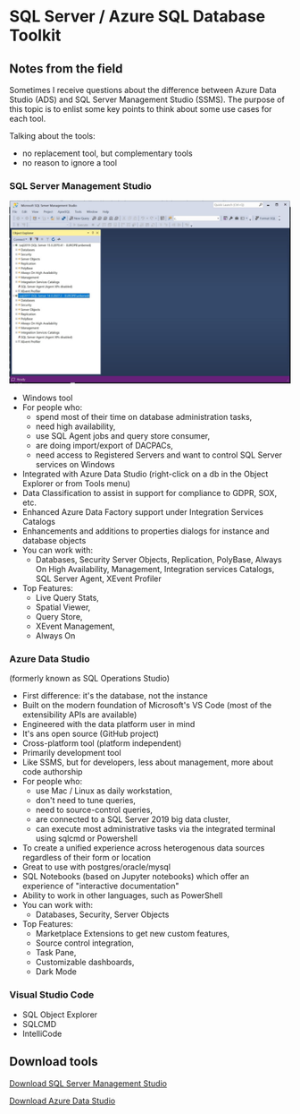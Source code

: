 # SQL Server / Azure SQL Database Toolkit

## Notes from the field

Sometimes I receive questions about the difference between Azure Data Studio (ADS) and SQL Server Management Studio (SSMS). The purpose of this topic is to enlist some key points to think about some use cases for each tool.

Talking about the tools:
- no replacement tool, but complementary tools
- no reason to ignore a tool

### SQL Server Management Studio

![SQL Server Management Studio](Images/SSMS.JPG)

  * Windows tool
  * For people who: 
    *   spend most of their time on database administration tasks, 
    *   need high availability, 
    *   use SQL Agent jobs and query store consumer, 
    *   are doing import/export of DACPACs, 
    *   need access to Registered Servers and want to control SQL Server services on Windows
  * Integrated with Azure Data Studio (right-click on a db in the Object Explorer or from Tools menu)
  * Data Classification to assist in support for compliance to GDPR, SOX, etc.
  * Enhanced Azure Data Factory support under Integration Services Catalogs
  * Enhancements and additions to properties dialogs for instance and database objects
  * You can work with: 
    *   Databases, Security Server Objects, Replication, PolyBase, Always On High Availability, Management, Integration services Catalogs, SQL Server Agent, XEvent Profiler
  * Top Features: 
    *   Live Query Stats, 
    *   Spatial Viewer, 
    *   Query Store, 
    *   XEvent Management, 
    *   Always On

### Azure Data Studio 
(formerly known as SQL Operations Studio)
  * First difference: it's the database, not the instance
  * Built on the modern foundation of Microsoft's VS Code (most of the extensibility APIs are available)
  * Engineered with the data platform user in mind
  * It's ans open source (GitHub project)
  * Cross-platform tool (platform independent)
  * Primarily development tool
  * Like SSMS, but for developers, less about management, more about code authorship
  * For people who: 
    *   use Mac / Linux as daily workstation, 
    *   don't need to tune queries, 
    *   need to source-control queries, 
    *   are connected to a SQL Server 2019 big data cluster, 
    *   can execute most administrative tasks via the integrated terminal using sqlcmd or Powershell
  * To create a unified experience across heterogenous data sources regardless of their form or location
  * Great to use with postgres/oracle/mysql
  * SQL Notebooks (based on Jupyter notebooks) which offer an experience of "interactive documentation"
  * Ability to work in other languages, such as PowerShell
  * You can work with: 
    *   Databases, Security, Server Objects
  * Top Features: 
    *   Marketplace Extensions to get new custom features, 
    *   Source control integration, 
    *   Task Pane, 
    *   Customizable dashboards, 
    *   Dark Mode

### Visual Studio Code

  * SQL Object Explorer
  * SQLCMD
  * IntelliCode

## Download tools
[Download SQL Server Management Studio](https://docs.microsoft.com/en-us/sql/ssms/download-sql-server-management-studio-ssms)

[Download Azure Data Studio](https://docs.microsoft.com/en-us/sql/azure-data-studio/download)